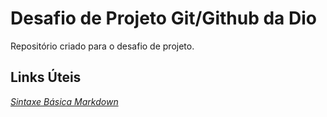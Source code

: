 # Desafio de Projeto Git/Github da Dio
Repositório criado para o desafio de projeto.
## Links Úteis
[_Sintaxe Básica Markdown_](https://www.markdownguide.org/basic-syntax/)
